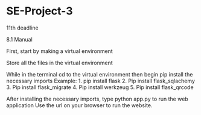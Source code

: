 # SE-Project-3
11th deadline

 8.1 Manual

First, start by making a virtual environment


Store all the files in the virtual environment

While in the terminal cd to the virtual environment then begin pip install the necessary imports
Example:	1. pip install flask
		2. Pip install flask_sqlachemy
		3. Pip install flask_migrate
		4. Pip install werkzeug
		5. Pip install flask_qrcode

After installing the necessary imports, type python app.py to run the web application
Use the url on your browser to run the website.
